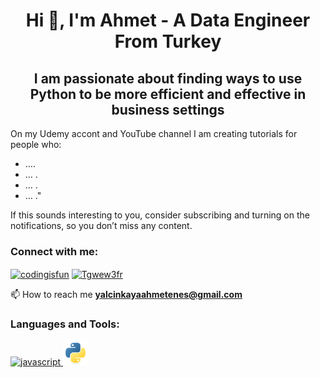 
<h1 align="center">Hi 👋, I'm Ahmet - A Data Engineer From Turkey</h1>

<h2 align="center">I am passionate about finding ways to use Python to be more efficient and effective in business settings</h3>

On my Udemy accont and YouTube channel I am creating tutorials for people who:
-	….
-	… .
-	… .
-	… ."

If this sounds interesting to you, consider subscribing and turning on the notifications, so you don’t miss any content.

<h3 align="left">Connect with me:</h3>
<p align="left">
<a href="https://www.youtube.com/channel/UCrhxQPWjbug88tJERW617dQ" target="_blank"><img align="center" src="https://raw.githubusercontent.com/rahuldkjain/github-profile-readme-generator/master/src/images/icons/Social/youtube.svg" alt="codingisfun" height="30" width="40" /></a>
<a href="https://www.linkedin.com/in/ahmet-enes-yal%C3%A7inkaya-965060120/" target="_blank"><img align="center" src="https://www.vectorico.com/download/social_media/LinkedIn-Icon-squircle.jpg" alt="Tgwew3fr" height="30" width="30" /></a>
</p>

📫 How to reach me **yalcinkayaahmetenes@gmail.com**

<h3 align="left">Languages and Tools:</h3>
<p align="left"> <a href="https://docs.microsoft.com/en-us/office/vba/api/overview/" target="_blank"> <img src="https://pbs.twimg.com/media/E8Hv-4uWQAEW6CW.jpg" alt="javascript" width="40" height="40"/> </a> <a href="https://www.python.org" target="_blank"> <img src="https://raw.githubusercontent.com/devicons/devicon/master/icons/python/python-original.svg" alt="python" width="40" height="40"/> </a> </p>
